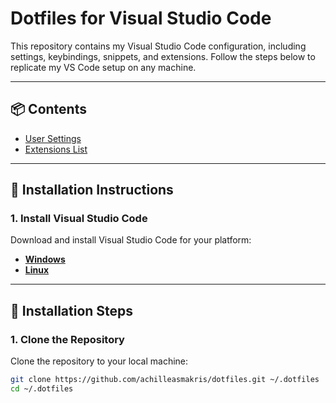 # Dotfiles for Visual Studio Code

This repository contains my Visual Studio Code configuration, including settings, keybindings, snippets, and extensions. Follow the steps below to replicate my VS Code setup on any machine.

---

## 📦 Contents

- [User Settings](vscode/settings.json)
- [Extensions List](vscode/extensions.txt)

---

## 🚀 Installation Instructions

### 1. Install Visual Studio Code

Download and install Visual Studio Code for your platform:

- **[Windows](https://code.visualstudio.com/Download)**
- **[Linux](https://code.visualstudio.com/Download)**

---

## 🚀 Installation Steps

### 1. Clone the Repository

Clone the repository to your local machine:

```bash
git clone https://github.com/achilleasmakris/dotfiles.git ~/.dotfiles
cd ~/.dotfiles
